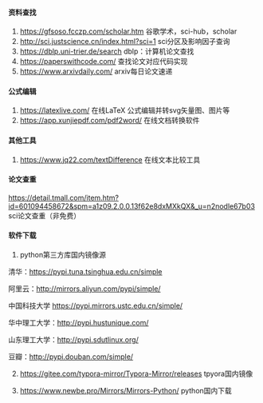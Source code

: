 #### 资料查找

1. https://gfsoso.fcczp.com/scholar.htm  谷歌学术，sci-hub，scholar
3. http://sci.justscience.cn/index.html?sci=1  sci分区及影响因子查询
4. https://dblp.uni-trier.de/search  dblp：计算机论文查找
5. https://paperswithcode.com/  查找论文对应代码实现
5. https://www.arxivdaily.com/  arxiv每日论文速递

#### 公式编辑

1. https://latexlive.com/  在线LaTeX 公式编辑并转svg矢量图、图片等
2. https://app.xunjiepdf.com/pdf2word/  在线文档转换软件

#### 其他工具

1. https://www.jq22.com/textDifference  在线文本比较工具

#### 论文查重

https://detail.tmall.com/item.htm?id=601094458672&spm=a1z09.2.0.0.13f62e8dxMXkQX&_u=n2nodle67b03  sci论文查重（非免费）

#### 软件下载

1. python第三方库国内镜像源

清华：https://pypi.tuna.tsinghua.edu.cn/simple

阿里云：http://mirrors.aliyun.com/pypi/simple/

中国科技大学 https://pypi.mirrors.ustc.edu.cn/simple/

华中理工大学：http://pypi.hustunique.com/

山东理工大学：http://pypi.sdutlinux.org/ 

豆瓣：http://pypi.douban.com/simple/

2. https://gitee.com/typora-mirror/Typora-Mirror/releases  tpyora国内镜像

3. https://www.newbe.pro/Mirrors/Mirrors-Python/  python国内下载

